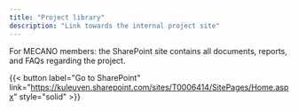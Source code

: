```yaml
---
title: "Project library"
description: "Link towards the internal project site"
---
```


For MECANO members: the SharePoint site contains all documents, reports, and FAQs regarding the project. 

{{< button 
label="Go to SharePoint" 
link="https://kuleuven.sharepoint.com/sites/T0006414/SitePages/Home.aspx" style="solid" >}}

